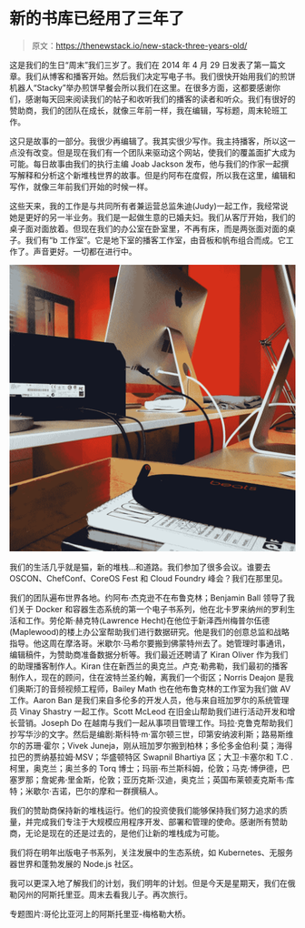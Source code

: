 # 新的书库已经用了三年了

> 原文：<https://thenewstack.io/new-stack-three-years-old/>

这是我们的生日“周末”我们三岁了。我们在 2014 年 4 月 29 日发表了第一篇文章。我们从博客和播客开始。然后我们决定写电子书。我们很快开始用我们的煎饼机器人“Stacky”举办煎饼早餐会所以我们在这里。在很多方面，这都要感谢你们，感谢每天回来阅读我们的帖子和收听我们的播客的读者和听众。我们有很好的赞助商，我们的团队在成长，就像三年前一样，我在编辑，写标题，周末轮班工作。

这只是故事的一部分。我很少再编辑了。我其实很少写作。我主持播客，所以这一点没有改变。但是现在我们有一个团队来驱动这个网站，使我们的覆盖面扩大成为可能。每日故事由我们的执行主编 Joab Jackson 发布，他与我们的作家一起撰写解释和分析这个新堆栈世界的故事。但是约阿布在度假，所以我在这里，编辑和写作，就像三年前我们开始的时候一样。

这些天来，我的工作是与共同所有者兼运营总监朱迪(Judy)一起工作，我经常说她是更好的另一半业务。我们是一起做生意的已婚夫妇。我们从客厅开始，我们的桌子面对面放着。但现在我们的办公室在卧室里，不再有床，而是两张面对面的桌子。我们有“b 工作室”。它是地下室的播客工作室，由音板和帆布组合而成。它工作了。声音更好。一切都在进行中。

![](img/a56342e2ea296a2fc32c7aa4987ee6a5.png)

我们的生活几乎就是猫，新的堆栈…和道路。我们参加了很多会议。谁要去 OSCON、ChefConf、CoreOS Fest 和 Cloud Foundry 峰会？我们在那里见。

我们的团队遍布世界各地。约阿布·杰克逊不在布鲁克林；Benjamin Ball 领导了我们关于 Docker 和容器生态系统的第一个电子书系列，他在北卡罗来纳州的罗利生活和工作。劳伦斯·赫克特(Lawrence Hecht)在他位于新泽西州梅普尔伍德(Maplewood)的楼上办公室帮助我们进行数据研究。他是我们的创意总监和战略指导。他这周在摩洛哥。米歇尔·马希尔要搬到佛蒙特州去了。她管理时事通讯，编辑稿件，为赞助商准备数据分析等。我们最近还聘请了 Kiran Oliver 作为我们的助理播客制作人。Kiran 住在新西兰的奥克兰。卢克·勒弗勒，我们最初的播客制作人，现在的顾问，住在波特兰圣约翰，离我们一个街区；Norris Deajon 是我们奥斯汀的音频视频工程师，Bailey Math 也在他布鲁克林的工作室为我们做 AV 工作。Aaron Ban 是我们来自多伦多的开发人员，他与来自班加罗尔的系统管理员 Vinay Shastry 一起工作。Scott McLeod 在旧金山帮助我们进行活动开发和增长营销。Joseph Do 在越南与我们一起从事项目管理工作。玛拉·克鲁克帮助我们抄写华沙的文字。然后是编剧:斯科特·m·富尔顿三世，印第安纳波利斯；路易斯维尔的苏珊·霍尔；Vivek Juneja，刚从班加罗尔搬到柏林；多伦多金伯利·莫；海得拉巴的贾纳基拉姆·MSV；华盛顿特区 Swapnil Bhartiya 区；大卫·卡塞尔和 T.C .柯里，奥克兰；奥兰多的 Torq 博士；玛丽·布兰斯科姆，伦敦；马克·博伊德，巴塞罗那；詹妮弗·里金斯，伦敦；亚历克斯·汉迪，奥克兰；英国布莱顿麦克斯韦·库特；米歇尔·吉诺，巴尔的摩和一群撰稿人。

我们的赞助商保持新的堆栈运行。他们的投资使我们能够保持我们努力追求的质量，并完成我们专注于大规模应用程序开发、部署和管理的使命。感谢所有赞助商，无论是现在的还是过去的，是他们让新的堆栈成为可能。

我们将在明年出版电子书系列，关注发展中的生态系统，如 Kubernetes、无服务器世界和蓬勃发展的 Node.js 社区。

我可以更深入地了解我们的计划，我们明年的计划。但是今天是星期天，我们在俄勒冈州的阿斯托里亚。周末去看我儿子。再次旅行。

专题图片:哥伦比亚河上的阿斯托里亚-梅格勒大桥。

<svg xmlns:xlink="http://www.w3.org/1999/xlink" viewBox="0 0 68 31" version="1.1"><title>Group</title> <desc>Created with Sketch.</desc></svg>